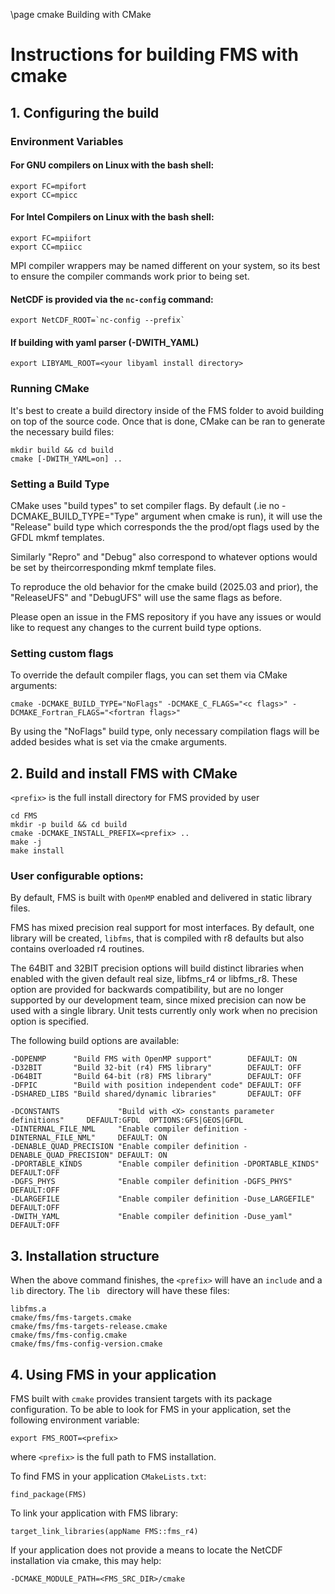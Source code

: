 \page cmake Building with CMake
# Instructions for building FMS with cmake

## 1. Configuring the build

### Environment Variables

#### For GNU compilers on Linux with the bash shell:
```
export FC=mpifort
export CC=mpicc
```
#### For Intel Compilers on Linux with the bash shell:
```
export FC=mpiifort
export CC=mpiicc
```
MPI compiler wrappers may be named different on your system, so its best to ensure the compiler commands work prior to being set.

#### NetCDF is provided via the `nc-config` command:
```
export NetCDF_ROOT=`nc-config --prefix`
```

#### If building with yaml parser (-DWITH_YAML)
```
export LIBYAML_ROOT=<your libyaml install directory>
```

### Running CMake
It's best to create a build directory inside of the FMS folder to avoid building on top of the source code.
Once that is done, CMake can be ran to generate the necessary build files:
```
mkdir build && cd build
cmake [-DWITH_YAML=on] ..
```

### Setting a Build Type
CMake uses "build types" to set compiler flags. By default (.ie no -DCMAKE_BUILD_TYPE="Type" argument when cmake is run), it will use the "Release" build type which corresponds the the prod/opt flags used by the GFDL mkmf templates.

Similarly "Repro" and "Debug" also correspond to whatever options would be set by theircorresponding mkmf template files.

To reproduce the old behavior for the cmake build (2025.03 and prior), the "ReleaseUFS" and "DebugUFS" will use the same flags as before.

Please open an issue in the FMS repository if you have any issues or would like to request any changes to the current build type options.

### Setting custom flags
To override the default compiler flags, you can set them via CMake arguments:
```
cmake -DCMAKE_BUILD_TYPE="NoFlags" -DCMAKE_C_FLAGS="<c flags>" -DCMAKE_Fortran_FLAGS="<fortran flags>"
```
By using the "NoFlags" build type, only necessary compilation flags will be added besides what is set via the cmake arguments.

## 2. Build and install FMS with CMake
`<prefix>` is the full install directory for FMS provided by user

```
cd FMS
mkdir -p build && cd build
cmake -DCMAKE_INSTALL_PREFIX=<prefix> ..
make -j
make install
```

### User configurable options:
By default, FMS is built with `OpenMP` enabled and delivered in static library files.

FMS has mixed precision real support for most interfaces. By default, one library will be created,
`libfms`, that is compiled with r8 defaults but also contains overloaded r4 routines.

The 64BIT and 32BIT precision options will build distinct libraries when enabled with the given default
real size, libfms_r4 or libfms_r8. These option are provided for backwards compatibility, but are no longer
supported by our development team, since mixed precision can now be used with a single library.
Unit tests currently only work when no precision option is specified.

The following build options are available:
```
-DOPENMP      "Build FMS with OpenMP support"        DEFAULT: ON
-D32BIT       "Build 32-bit (r4) FMS library"        DEFAULT: OFF
-D64BIT       "Build 64-bit (r8) FMS library"        DEFAULT: OFF
-DFPIC        "Build with position independent code" DEFAULT: OFF
-DSHARED_LIBS "Build shared/dynamic libraries"       DEFAULT: OFF

-DCONSTANTS             "Build with <X> constants parameter definitions"     DEFAULT:GFDL  OPTIONS:GFS|GEOS|GFDL
-DINTERNAL_FILE_NML     "Enable compiler definition -DINTERNAL_FILE_NML"     DEFAULT: ON
-DENABLE_QUAD_PRECISION "Enable compiler definition -DENABLE_QUAD_PRECISION" DEFAULT: ON
-DPORTABLE_KINDS        "Enable compiler definition -DPORTABLE_KINDS"        DEFAULT:OFF
-DGFS_PHYS              "Enable compiler definition -DGFS_PHYS"              DEFAULT:OFF
-DLARGEFILE             "Enable compiler definition -Duse_LARGEFILE"         DEFAULT:OFF
-DWITH_YAML             "Enable compiler definition -Duse_yaml"              DEFAULT:OFF
```

## 3. Installation structure

When the above command finishes, the `<prefix>` will have an `include` and a `lib` directory. The `lib ` directory will have these files:

```
libfms.a
cmake/fms/fms-targets.cmake
cmake/fms/fms-targets-release.cmake
cmake/fms/fms-config.cmake
cmake/fms/fms-config-version.cmake
```

## 4. Using FMS in your application

FMS built with `cmake` provides transient targets with its package configuration.
To be able to look for FMS in your application, set the following environment variable:
```
export FMS_ROOT=<prefix>
```
where `<prefix>` is the full path to FMS installation.

To find FMS in your application `CMakeLists.txt`:

```
find_package(FMS)
```

To link your application with FMS library:
```
target_link_libraries(appName FMS::fms_r4)
```

If your application does not provide a means to locate the NetCDF installation via cmake, this may help:
```
-DCMAKE_MODULE_PATH=<FMS_SRC_DIR>/cmake
```
